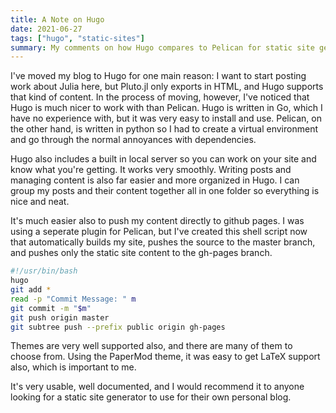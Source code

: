 ```yaml
---
title: A Note on Hugo
date: 2021-06-27
tags: ["hugo", "static-sites"]
summary: My comments on how Hugo compares to Pelican for static site generation
---
```


I've moved my blog to Hugo for one main reason: I want to start posting work about Julia here, but Pluto.jl only exports in HTML, and Hugo supports that kind of content. In the process of moving, however, I've noticed that Hugo is much nicer to work with than Pelican. Hugo is written in Go, which I have no experience with, but it was very easy to install and use. Pelican, on the other hand, is written in python so I had to create a virtual environment and go through the normal annoyances with dependencies.

Hugo also includes a built in local server so you can work on your site and know what you're getting. It works very smoothly. Writing posts and managing content is also far easier and more organized in Hugo. I can group my posts and their content together all in one folder so everything is nice and neat.

It's much easier also to push my content directly to github pages. I was using a seperate plugin for Pelican, but I've created this shell script now that automatically builds my site, pushes the source to the master branch, and pushes only the static site content to the gh-pages branch.

```bash
#!/usr/bin/bash
hugo
git add *
read -p "Commit Message: " m
git commit -m "$m"
git push origin master
git subtree push --prefix public origin gh-pages
```

Themes are very well supported also, and there are many of them to choose from. Using the PaperMod theme, it was easy to get LaTeX support also, which is important to me.

It's very usable, well documented, and I would recommend it to anyone looking for a static site generator to use for their own personal blog.